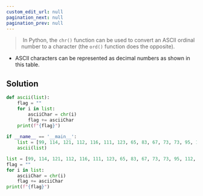 ```yaml
---
custom_edit_url: null
pagination_next: null
pagination_prev: null
---
```


>  In Python, the `chr()` function can be used to convert an ASCII ordinal number to a character (the `ord()` function does the opposite).
- ASCII characters can be represented as decimal numbers as shown in this table.

## Solution
```python
def ascii(list):  
    flag = ""  
    for i in list:  
        asciiChar = chr(i)  
        flag += asciiChar  
    print(f"{flag}")  
  
if __name__ == '__main__':  
    list = [99, 114, 121, 112, 116, 111, 123, 65, 83, 67, 73, 73, 95, 112, 114, 49, 110, 116, 52, 98, 108, 51, 125]  
    ascii(list)
```


```python
list = [99, 114, 121, 112, 116, 111, 123, 65, 83, 67, 73, 73, 95, 112, 114, 49, 110, 116, 52, 98, 108, 51, 125] 
flag = ""  
for i in list:  
    asciiChar = chr(i)  
    flag += asciiChar  
print(f"{flag}")  
```
